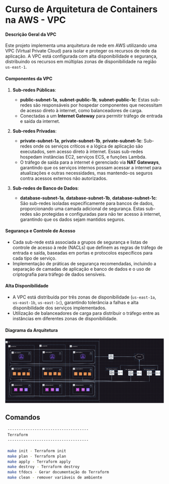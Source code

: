 # Curso de Arquitetura de Containers na AWS - VPC

#### Descrição Geral da VPC

Este projeto implementa uma arquitetura de rede em AWS utilizando uma VPC (Virtual Private Cloud) para isolar e proteger os recursos de rede da aplicação. A VPC está configurada com alta disponibilidade e segurança, distribuindo os recursos em múltiplas zonas de disponibilidade na região `us-east-1`.

#### Componentes da VPC

1. **Sub-redes Públicas**:
   - **public-subnet-1a**, **subnet-public-1b**, **subnet-public-1c**: Estas sub-redes são responsáveis por hospedar componentes que necessitam de acesso direto à internet, como balanceadores de carga.
   - Conectadas a um **Internet Gateway** para permitir tráfego de entrada e saída da internet.

2. **Sub-redes Privadas**:
   - **private-subnet-1a**, **private-subnet-1b**, **private-subnet-1c**: Sub-redes onde os serviços críticos e a lógica de aplicação são executados, sem acesso direto à internet. Essas sub-redes hospedam instâncias EC2, serviços ECS, e funções Lambda.
   - O tráfego de saída para a internet é gerenciado via **NAT Gateways**, garantindo que os serviços internos possam acessar a internet para atualizações e outras necessidades, mas mantendo-os seguros contra acessos externos não autorizados.

3. **Sub-redes de Banco de Dados**:
   - **database-subnet-1a**, **database-subnet-1b**, **database-subnet-1c**: São sub-redes isoladas especificamente para bancos de dados, proporcionando uma camada adicional de segurança. Estas sub-redes são protegidas e configuradas para não ter acesso à internet, garantindo que os dados sejam mantidos seguros.

#### Segurança e Controle de Acesso

- Cada sub-rede está associada a grupos de segurança e listas de controle de acesso à rede (NACLs) que definem as regras de tráfego de entrada e saída, baseadas em portas e protocolos específicos para cada tipo de serviço.
- Implementação de práticas de segurança recomendadas, incluindo a separação de camadas de aplicação e banco de dados e o uso de criptografia para tráfego de dados sensíveis.

#### Alta Disponibilidade

- A VPC está distribuída por três zonas de disponibilidade (`us-east-1a`, `us-east-1b`, `us-east-1c`), garantindo tolerância a falhas e alta disponibilidade dos serviços implementados.
- Utilização de balanceadores de carga para distribuir o tráfego entre as instâncias em diferentes zonas de disponibilidade.

#### Diagrama da Arquitetura

![Diagrama da VPC](/docs/vpc.png)


## Comandos 

```bash
 ------------------------------------
 Terraform
 ------------------------------------

 make init - Terraform init
 make plan - Terraform plan
 make apply - Terraform apply
 make destroy - Terraform destroy
 make tfdocs - Gerar documentação do Terraform
 make clean - remover variáveis de ambiente
 ```
 
